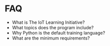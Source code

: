 FAQ
==

- What is The IoT Learning Initiative?
- What topics does the program include?
- Why Python is the default training language?
- What are the minimum requirements?




